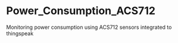 # Power_Consumption_ACS712
Monitoring power consumption using ACS712 sensors integrated to thingspeak
